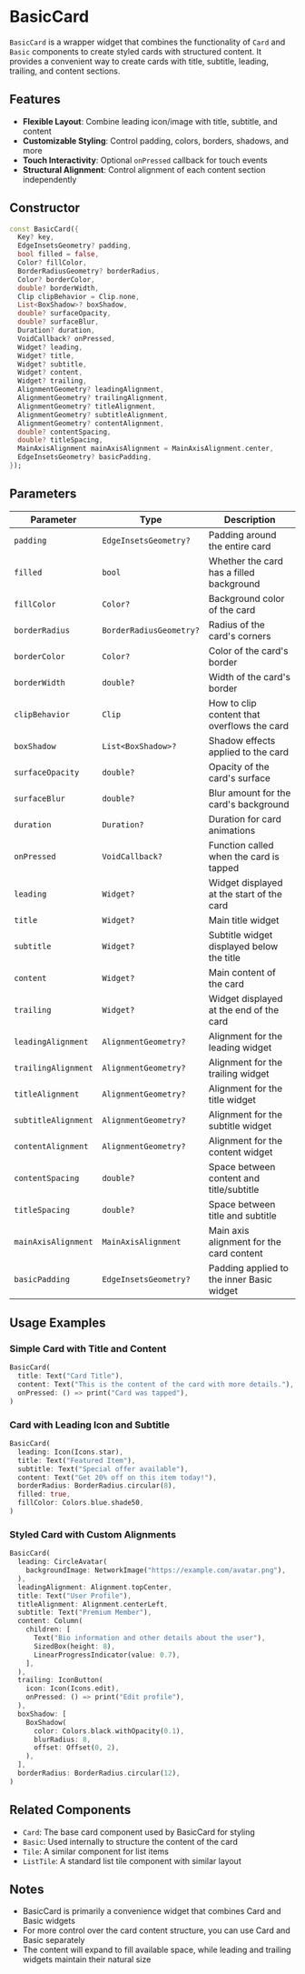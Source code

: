 # BasicCard

`BasicCard` is a wrapper widget that combines the functionality of `Card` and `Basic` components to create styled cards with structured content. It provides a convenient way to create cards with title, subtitle, leading, trailing, and content sections.

## Features

- **Flexible Layout**: Combine leading icon/image with title, subtitle, and content
- **Customizable Styling**: Control padding, colors, borders, shadows, and more
- **Touch Interactivity**: Optional `onPressed` callback for touch events
- **Structural Alignment**: Control alignment of each content section independently

## Constructor

```dart
const BasicCard({
  Key? key,
  EdgeInsetsGeometry? padding,
  bool filled = false,
  Color? fillColor,
  BorderRadiusGeometry? borderRadius,
  Color? borderColor,
  double? borderWidth,
  Clip clipBehavior = Clip.none,
  List<BoxShadow>? boxShadow,
  double? surfaceOpacity,
  double? surfaceBlur,
  Duration? duration,
  VoidCallback? onPressed,
  Widget? leading,
  Widget? title,
  Widget? subtitle,
  Widget? content,
  Widget? trailing,
  AlignmentGeometry? leadingAlignment,
  AlignmentGeometry? trailingAlignment,
  AlignmentGeometry? titleAlignment,
  AlignmentGeometry? subtitleAlignment,
  AlignmentGeometry? contentAlignment,
  double? contentSpacing,
  double? titleSpacing,
  MainAxisAlignment mainAxisAlignment = MainAxisAlignment.center,
  EdgeInsetsGeometry? basicPadding,
});
```

## Parameters

| Parameter | Type | Description |
|-----------|------|-------------|
| `padding` | `EdgeInsetsGeometry?` | Padding around the entire card |
| `filled` | `bool` | Whether the card has a filled background |
| `fillColor` | `Color?` | Background color of the card |
| `borderRadius` | `BorderRadiusGeometry?` | Radius of the card's corners |
| `borderColor` | `Color?` | Color of the card's border |
| `borderWidth` | `double?` | Width of the card's border |
| `clipBehavior` | `Clip` | How to clip content that overflows the card |
| `boxShadow` | `List<BoxShadow>?` | Shadow effects applied to the card |
| `surfaceOpacity` | `double?` | Opacity of the card's surface |
| `surfaceBlur` | `double?` | Blur amount for the card's background |
| `duration` | `Duration?` | Duration for card animations |
| `onPressed` | `VoidCallback?` | Function called when the card is tapped |
| `leading` | `Widget?` | Widget displayed at the start of the card |
| `title` | `Widget?` | Main title widget |
| `subtitle` | `Widget?` | Subtitle widget displayed below the title |
| `content` | `Widget?` | Main content of the card |
| `trailing` | `Widget?` | Widget displayed at the end of the card |
| `leadingAlignment` | `AlignmentGeometry?` | Alignment for the leading widget |
| `trailingAlignment` | `AlignmentGeometry?` | Alignment for the trailing widget |
| `titleAlignment` | `AlignmentGeometry?` | Alignment for the title widget |
| `subtitleAlignment` | `AlignmentGeometry?` | Alignment for the subtitle widget |
| `contentAlignment` | `AlignmentGeometry?` | Alignment for the content widget |
| `contentSpacing` | `double?` | Space between content and title/subtitle |
| `titleSpacing` | `double?` | Space between title and subtitle |
| `mainAxisAlignment` | `MainAxisAlignment` | Main axis alignment for the card content |
| `basicPadding` | `EdgeInsetsGeometry?` | Padding applied to the inner Basic widget |

## Usage Examples

### Simple Card with Title and Content

```dart
BasicCard(
  title: Text("Card Title"),
  content: Text("This is the content of the card with more details."),
  onPressed: () => print("Card was tapped"),
)
```

### Card with Leading Icon and Subtitle

```dart
BasicCard(
  leading: Icon(Icons.star),
  title: Text("Featured Item"),
  subtitle: Text("Special offer available"),
  content: Text("Get 20% off on this item today!"),
  borderRadius: BorderRadius.circular(8),
  filled: true,
  fillColor: Colors.blue.shade50,
)
```

### Styled Card with Custom Alignments

```dart
BasicCard(
  leading: CircleAvatar(
    backgroundImage: NetworkImage("https://example.com/avatar.png"),
  ),
  leadingAlignment: Alignment.topCenter,
  title: Text("User Profile"),
  titleAlignment: Alignment.centerLeft,
  subtitle: Text("Premium Member"),
  content: Column(
    children: [
      Text("Bio information and other details about the user"),
      SizedBox(height: 8),
      LinearProgressIndicator(value: 0.7),
    ],
  ),
  trailing: IconButton(
    icon: Icon(Icons.edit),
    onPressed: () => print("Edit profile"),
  ),
  boxShadow: [
    BoxShadow(
      color: Colors.black.withOpacity(0.1),
      blurRadius: 8,
      offset: Offset(0, 2),
    ),
  ],
  borderRadius: BorderRadius.circular(12),
)
```

## Related Components

- `Card`: The base card component used by BasicCard for styling
- `Basic`: Used internally to structure the content of the card
- `Tile`: A similar component for list items
- `ListTile`: A standard list tile component with similar layout

## Notes

- BasicCard is primarily a convenience widget that combines Card and Basic widgets
- For more control over the card content structure, you can use Card and Basic separately
- The content will expand to fill available space, while leading and trailing widgets maintain their natural size
